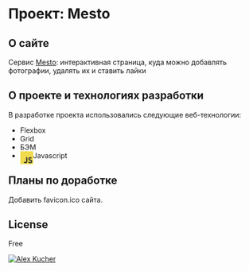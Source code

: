 # Проект: Mesto

## О сайте

Сервис [Mesto](https://g28xyz.github.io/mesto/ "Ссылка на сайт"): интерактивная страница, куда можно добавлять фотографии, удалять их и ставить лайки

## О проекте и технологиях разработки

В разработке проекта использовались следующие веб-технологии:

- Flexbox
- Grid
- БЭМ
- Javascript <img align="left" alt="JavaScript" width="26px" src="https://raw.githubusercontent.com/github/explore/80688e429a7d4ef2fca1e82350fe8e3517d3494d/topics/javascript/javascript.png" />

## Планы по доработке

Добавить favicon.ico сайта.

## License

Free

[![Alex Kucher](https://img.shields.io/badge/Powered%20by-Alex%20Kucher-green?style=plastic)](https://github.com/G28XYZ)
